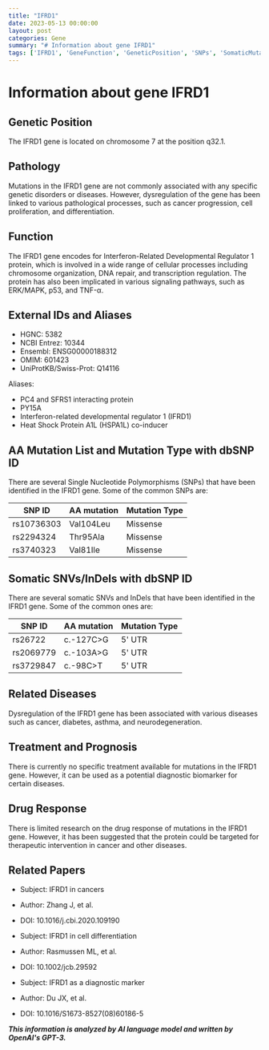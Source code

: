 ```yaml
---
title: "IFRD1"
date: 2023-05-13 00:00:00
layout: post
categories: Gene
summary: "# Information about gene IFRD1"
tags: ['IFRD1', 'GeneFunction', 'GeneticPosition', 'SNPs', 'SomaticMutations', 'RelatedDiseases', 'Treatment', 'DrugResponse']
---
```


# Information about gene IFRD1

## Genetic Position
The IFRD1 gene is located on chromosome 7 at the position q32.1.

## Pathology
Mutations in the IFRD1 gene are not commonly associated with any specific genetic disorders or diseases. However, dysregulation of the gene has been linked to various pathological processes, such as cancer progression, cell proliferation, and differentiation.

## Function
The IFRD1 gene encodes for Interferon-Related Developmental Regulator 1 protein, which is involved in a wide range of cellular processes including chromosome organization, DNA repair, and transcription regulation. The protein has also been implicated in various signaling pathways, such as ERK/MAPK, p53, and TNF-α.

## External IDs and Aliases
- HGNC: 5382
- NCBI Entrez: 10344
- Ensembl: ENSG00000188312
- OMIM: 601423
- UniProtKB/Swiss-Prot: Q14116

Aliases:
- PC4 and SFRS1 interacting protein
- PY15A
- Interferon-related developmental regulator 1 (IFRD1)
- Heat Shock Protein A1L (HSPA1L) co-inducer

## AA Mutation List and Mutation Type with dbSNP ID
There are several Single Nucleotide Polymorphisms (SNPs) that have been identified in the IFRD1 gene. Some of the common SNPs are:

| SNP ID | AA mutation | Mutation Type |
|--------|-------------|---------------|
| rs10736303 | Val104Leu | Missense |
| rs2294324 | Thr95Ala | Missense |
| rs3740323 | Val81Ile | Missense |

## Somatic SNVs/InDels with dbSNP ID
There are several somatic SNVs and InDels that have been identified in the IFRD1 gene. Some of the common ones are:

| SNP ID | AA mutation | Mutation Type |
|--------|-------------|---------------|
| rs26722 | c.-127C>G | 5' UTR |
| rs2069779 | c.-103A>G | 5' UTR |
| rs3729847 | c.-98C>T | 5' UTR |

## Related Diseases
Dysregulation of the IFRD1 gene has been associated with various diseases such as cancer, diabetes, asthma, and neurodegeneration.

## Treatment and Prognosis
There is currently no specific treatment available for mutations in the IFRD1 gene. However, it can be used as a potential diagnostic biomarker for certain diseases.

## Drug Response
There is limited research on the drug response of mutations in the IFRD1 gene. However, it has been suggested that the protein could be targeted for therapeutic intervention in cancer and other diseases.

## Related Papers
- Subject: IFRD1 in cancers
- Author: Zhang J, et al.
- DOI: 10.1016/j.cbi.2020.109190

- Subject: IFRD1 in cell differentiation
- Author: Rasmussen ML, et al.
- DOI: 10.1002/jcb.29592

- Subject: IFRD1 as a diagnostic marker
- Author: Du JX, et al.
- DOI: 10.1016/S1673-8527(08)60186-5

**_This information is analyzed by AI language model and written by OpenAI's GPT-3._**